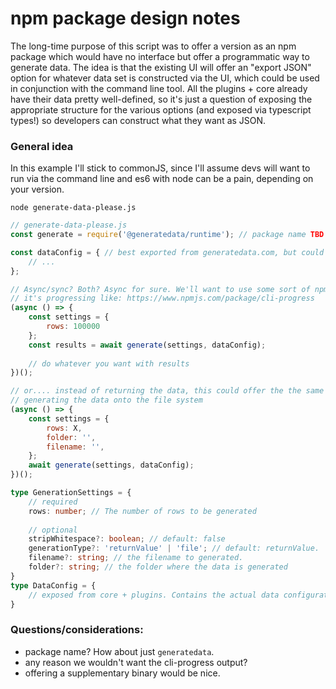 # npm package design notes

The long-time purpose of this script was to offer a version as an npm package which would have no interface but 
offer a programmatic way to generate data. The idea is that the existing UI will offer an "export JSON" option for 
whatever data set is constructed via the UI, which could be used in conjunction with the command line tool. All the 
plugins + core already have their data pretty well-defined, so it's just a question of exposing the appropriate
structure for the various options (and exposed via typescript types!) so developers can construct what they want as JSON.

### General idea

In this example I'll stick to commonJS, since I'll assume devs will want to run via the command line and es6 with node
can be a pain, depending on your version.

`node generate-data-please.js`

```javascript
// generate-data-please.js
const generate = require('@generatedata/runtime'); // package name TBD

const dataConfig = { // best exported from generatedata.com, but could be manually built
    // ...
}; 

// Async/sync? Both? Async for sure. We'll want to use some sort of npm package for showing a visual display of how 
// it's progressing like: https://www.npmjs.com/package/cli-progress
(async () => {
    const settings = {
        rows: 100000
    };
    const results = await generate(settings, dataConfig);
    
    // do whatever you want with results
})();

// or.... instead of returning the data, this could offer the the same UI (cmd-line progress indicator) but actually be 
// generating the data onto the file system 
(async () => {
    const settings = {
        rows: X,
        folder: '',
        filename: '',
    };
    await generate(settings, dataConfig);
})();
```

```typescript
type GenerationSettings = {
    // required
    rows: number; // The number of rows to be generated
    
    // optional
    stripWhitespace?: boolean; // default: false
    generationType?: 'returnValue' | 'file'; // default: returnValue. 
    filename?: string; // the filename to generated.
    folder?: string; // the folder where the data is generated
}
type DataConfig = {
	// exposed from core + plugins. Contains the actual data configuration 
}
```

### Questions/considerations:

- package name? How about just `generatedata`.
- any reason we wouldn't want the cli-progress output?
- offering a supplementary binary would be nice.
